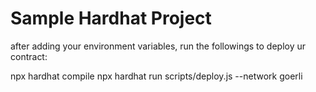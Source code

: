 # Sample Hardhat Project

after adding your environment variables, run the followings to deploy ur contract:

npx hardhat compile
npx hardhat run scripts/deploy.js --network goerli
